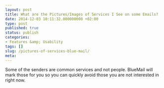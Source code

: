 ```yaml
---
layout: post
title: What are the Pictures/Images of Services I See on some Emails?
date: 2014-12-03 10:11:32.000000000 +02:00
type: post
published: true
status: publish
categories:
- Features &amp; Usability
tags: []
slug: /pictures-of-services-blue-mail/
meta:
---
```


Some of the senders are common services and not people. BlueMail will mark those for you so you can quickly avoid those you are not interested in right now.
